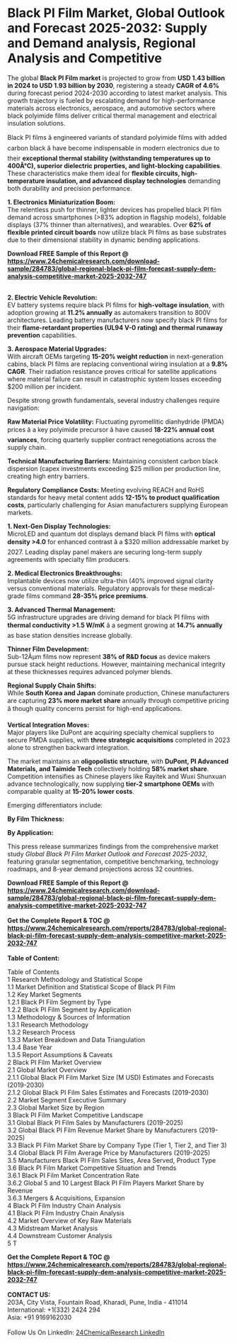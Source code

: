 <h1>Black PI Film Market, Global Outlook and Forecast 2025-2032: Supply and Demand analysis, Regional Analysis and Competitive</h1><p>The global <strong>Black PI Film market</strong> is projected to grow from <strong>USD 1.43 billion in 2024 to USD 1.93 billion by 2030</strong>, registering a steady <strong>CAGR of 4.6%</strong> during forecast period 2024-2030 according to latest market analysis. This growth trajectory is fueled by escalating demand for high-performance materials across electronics, aerospace, and automotive sectors where black polyimide films deliver critical thermal management and electrical insulation solutions.</p><p>Black PI films â engineered variants of standard polyimide films with added carbon black â have become indispensable in modern electronics due to their <strong>exceptional thermal stability (withstanding temperatures up to 400Â°C), superior dielectric properties, and light-blocking capabilities</strong>. These characteristics make them ideal for <strong>flexible circuits, high-temperature insulation, and advanced display technologies</strong> demanding both durability and precision performance.</p><p><strong>1. Electronics Miniaturization Boom:</strong><br>
The relentless push for thinner, lighter devices has propelled black PI film demand across smartphones (&gt;83% adoption in flagship models), foldable displays (37% thinner than alternatives), and wearables. Over <strong>62% of flexible printed circuit boards</strong> now utilize black PI films as base substrates due to their dimensional stability in dynamic bending applications.</p><div><b>Download FREE Sample of this Report @ 
            <a href="https://www.24chemicalresearch.com/download-sample/284783/global-regional-black-pi-film-forecast-supply-dem-analysis-competitive-market-2025-2032-747">
            https://www.24chemicalresearch.com/download-sample/284783/global-regional-black-pi-film-forecast-supply-dem-analysis-competitive-market-2025-2032-747</a></b></div><br><p><strong>2. Electric Vehicle Revolution:</strong><br>
EV battery systems require black PI films for <strong>high-voltage insulation</strong>, with adoption growing at <strong>11.2% annually</strong> as automakers transition to 800V architectures. Leading battery manufacturers now specify black PI films for their <strong>flame-retardant properties (UL94 V-0 rating) and thermal runaway prevention</strong> capabilities.</p><p><strong>3. Aerospace Material Upgrades:</strong><br>
With aircraft OEMs targeting <strong>15-20% weight reduction</strong> in next-generation cabins, black PI films are replacing conventional wiring insulation at a <strong>9.8% CAGR</strong>. Their radiation resistance proves critical for satellite applications where material failure can result in catastrophic system losses exceeding $200 million per incident.</p><p>Despite strong growth fundamentals, several industry challenges require navigation:</p><p><strong>Raw Material Price Volatility:</strong> Fluctuating pyromellitic dianhydride (PMDA) prices â a key polyimide precursor â have caused <strong>18-22% annual cost variances</strong>, forcing quarterly supplier contract renegotiations across the supply chain.</p><p><strong>Technical Manufacturing Barriers:</strong> Maintaining consistent carbon black dispersion (capex investments exceeding $25 million per production line, creating high entry barriers.</p><p><strong>Regulatory Compliance Costs:</strong> Meeting evolving REACH and RoHS standards for heavy metal content adds <strong>12-15% to product qualification costs</strong>, particularly challenging for Asian manufacturers supplying European markets.</p><p><strong>1. Next-Gen Display Technologies:</strong><br>
MicroLED and quantum dot displays demand black PI films with <strong>optical density &gt;4.0</strong> for enhanced contrast â a $320 million addressable market by 2027. Leading display panel makers are securing long-term supply agreements with specialty film producers.</p><p><strong>2. Medical Electronics Breakthroughs:</strong><br>
Implantable devices now utilize ultra-thin (40% improved signal clarity versus conventional materials. Regulatory approvals for these medical-grade films command <strong>28-35% price premiums</strong>.</p><p><strong>3. Advanced Thermal Management:</strong><br>
5G infrastructure upgrades are driving demand for black PI films with <strong>thermal conductivity &gt;1.5 W/mK</strong> â a segment growing at <strong>14.7% annually</strong> as base station densities increase globally.</p><p><strong>Thinner Film Development:</strong><br>
	Sub-12Âµm films now represent <strong>38% of R&amp;D focus</strong> as device makers pursue stack height reductions. However, maintaining mechanical integrity at these thicknesses requires advanced polymer blends.</p><p><strong>Regional Supply Chain Shifts:</strong><br>
	While <strong>South Korea and Japan</strong> dominate production, Chinese manufacturers are capturing <strong>23% more market share</strong> annually through competitive pricing â though quality concerns persist for high-end applications.</p><p><strong>Vertical Integration Moves:</strong><br>
	Major players like DuPont are acquiring specialty chemical suppliers to secure PMDA supplies, with <strong>three strategic acquisitions</strong> completed in 2023 alone to strengthen backward integration.</p><p>The market maintains an <strong>oligopolistic structure</strong>, with <strong>DuPont, PI Advanced Materials, and Taimide Tech</strong> collectively holding <strong>58% market share</strong>. Competition intensifies as Chinese players like Rayitek and Wuxi Shunxuan advance technologically, now supplying <strong>tier-2 smartphone OEMs</strong> with comparable quality at <strong>15-20% lower costs</strong>.</p><p>Emerging differentiators include:</p><p><strong>By Film Thickness:</strong></p><p><strong>By Application:</strong></p><p>This press release summarizes findings from the comprehensive market study <em>Global Black PI Film Market Outlook and Forecast 2025-2032</em>, featuring granular segmentation, competitive benchmarking, technology roadmaps, and 8-year demand projections across 32 countries.</p><div><b>Download FREE Sample of this Report @ 
            <a href="https://www.24chemicalresearch.com/download-sample/284783/global-regional-black-pi-film-forecast-supply-dem-analysis-competitive-market-2025-2032-747">
            https://www.24chemicalresearch.com/download-sample/284783/global-regional-black-pi-film-forecast-supply-dem-analysis-competitive-market-2025-2032-747</a></b></div><br><div><b>Get the Complete Report & TOC @ 
            <a href="https://www.24chemicalresearch.com/reports/284783/global-regional-black-pi-film-forecast-supply-dem-analysis-competitive-market-2025-2032-747">
            https://www.24chemicalresearch.com/reports/284783/global-regional-black-pi-film-forecast-supply-dem-analysis-competitive-market-2025-2032-747</a></b></div><br>
            <b>Table of Content:</b><p>Table of Contents<br />
1 Research Methodology and Statistical Scope<br />
1.1 Market Definition and Statistical Scope of Black PI Film<br />
1.2 Key Market Segments<br />
1.2.1 Black PI Film Segment by Type<br />
1.2.2 Black PI Film Segment by Application<br />
1.3 Methodology & Sources of Information<br />
1.3.1 Research Methodology<br />
1.3.2 Research Process<br />
1.3.3 Market Breakdown and Data Triangulation<br />
1.3.4 Base Year<br />
1.3.5 Report Assumptions & Caveats<br />
2 Black PI Film Market Overview<br />
2.1 Global Market Overview<br />
2.1.1 Global Black PI Film Market Size (M USD) Estimates and Forecasts (2019-2030)<br />
2.1.2 Global Black PI Film Sales Estimates and Forecasts (2019-2030)<br />
2.2 Market Segment Executive Summary<br />
2.3 Global Market Size by Region<br />
3 Black PI Film Market Competitive Landscape<br />
3.1 Global Black PI Film Sales by Manufacturers (2019-2025)<br />
3.2 Global Black PI Film Revenue Market Share by Manufacturers (2019-2025)<br />
3.3 Black PI Film Market Share by Company Type (Tier 1, Tier 2, and Tier 3)<br />
3.4 Global Black PI Film Average Price by Manufacturers (2019-2025)<br />
3.5 Manufacturers Black PI Film Sales Sites, Area Served, Product Type<br />
3.6 Black PI Film Market Competitive Situation and Trends<br />
3.6.1 Black PI Film Market Concentration Rate<br />
3.6.2 Global 5 and 10 Largest Black PI Film Players Market Share by Revenue<br />
3.6.3 Mergers & Acquisitions, Expansion<br />
4 Black PI Film Industry Chain Analysis<br />
4.1 Black PI Film Industry Chain Analysis<br />
4.2 Market Overview of Key Raw Materials<br />
4.3 Midstream Market Analysis<br />
4.4 Downstream Customer Analysis<br />
5 T</p><div><b>Get the Complete Report & TOC @ 
            <a href="https://www.24chemicalresearch.com/reports/284783/global-regional-black-pi-film-forecast-supply-dem-analysis-competitive-market-2025-2032-747">
            https://www.24chemicalresearch.com/reports/284783/global-regional-black-pi-film-forecast-supply-dem-analysis-competitive-market-2025-2032-747</a></b></div><br><b>CONTACT US:</b><br>
            203A, City Vista, Fountain Road, Kharadi, Pune, India - 411014<br>
            International: +1(332) 2424 294<br>
            Asia: +91 9169162030 <br><br>
            Follow Us On LinkedIn: <a href="https://www.linkedin.com/company/24chemicalresearch/">24ChemicalResearch LinkedIn</a>